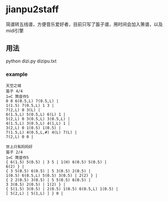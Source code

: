 # jianpu2staff
简谱转五线谱，方便音乐爱好者，目前只写了笛子谱，用时间会加入箫谱，以及midi引擎

## 用法

python dizi.py dizipu.txt

### example

```plain
天空之城
笛子 4/4
1=C 筒音作5
0 0 6(0.5,L) 7(0.5,L) |
1(1.5) 7(0.5,L) 1 3 |
7(2,L) 0 3(L) |
6(1.5,L) 5(0.5,L) 6(L) 1 |
5(2,L) 0 3(0.5,L) 3(0.5,L) |
4(1.5,L) 3(0.5,L) 4(1,L) 1 |
3(2,L) 0 1(0.5) 1(0.5) |
7(1.5,L) 4(0.5,L,#) 4(L) 7(L) |
7(2,L) 0 0 |
```

```plain
世上只有妈妈好
笛子 2/4
1=C 筒音作5
{ 6(1.5) 5(0.5) | 3 5 | 1(H) 6(0.5) 5(0.5) |
6(2) } |
{ 3 5(0.5) 6(0.5) | 5 3(0.5) 2(0.5) |
1(0.5) 6(0.5,L) 5(0.5) 3(0.5) | 2(2) } |
{ 2 2(0.5) 3(0.5) | 5 5(0.5) 6(0.5) |
3 3(0.5) 2(0.5) | 1(2) } |
{ 5(1.5) 3(0.5) | 2(0.5) 1(0.5) 6(0.5,L) 1(0.5) |
[ 5(2,L) | 5(1,L) ] } 0 | 
```

